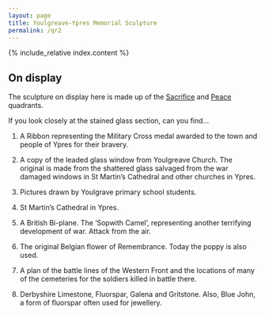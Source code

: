 ```yaml
---
layout: page
title: Youlgreave-Ypres Memorial Sculpture
permalink: /qr2
---
```


{% include_relative index.content %}

## On display

The sculpture on display here is made up of the [Sacrifice](symbolism/sacrifice-quadrant) and [Peace](symbolism/peace-quadrant) quadrants.

If you look closely at the stained glass section, can you find...

1. A Ribbon representing the Military Cross medal awarded to the town and people of Ypres for their bravery.

2. A copy of the leaded glass window from Youlgreave Church. The original is made from the shattered glass salvaged from the war damaged windows in St Martin’s Cathedral and other churches in Ypres.

3. Pictures drawn by Youlgrave primary school students.

4. St Martin’s Cathedral in Ypres.

5. A British Bi-plane. The ‘Sopwith Camel’, representing another terrifying development of war.  Attack from the air.

6. The original Belgian flower of Remembrance. Today the poppy is also used.

7. A plan of the battle lines of the Western Front and the locations of many of the cemeteries for the soldiers killed in battle there.

8. Derbyshire Limestone, Fluorspar, Galena and Gritstone.  Also, Blue John, a form of fluorspar often used for jewellery.